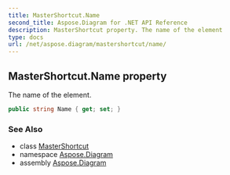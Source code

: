 ```yaml
---
title: MasterShortcut.Name
second_title: Aspose.Diagram for .NET API Reference
description: MasterShortcut property. The name of the element
type: docs
url: /net/aspose.diagram/mastershortcut/name/
---
```

## MasterShortcut.Name property

The name of the element.

```csharp
public string Name { get; set; }
```

### See Also

* class [MasterShortcut](../)
* namespace [Aspose.Diagram](../../mastershortcut/)
* assembly [Aspose.Diagram](../../../)



